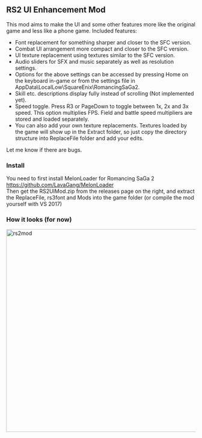 ## RS2 UI Enhancement Mod

This mod aims to make the UI and some other features more like the original game and less like a phone game.
Included features:
* Font replacement for something sharper and closer to the SFC version.
* Combat UI arrangement more compact and closer to the SFC version.
* UI texture replacement using textures similar to the SFC version.
* Audio sliders for SFX and music separately as well as resolution settings.
* Options for the above settings can be accessed by pressing Home on the keyboard in-game or from the settings file in AppData\LocalLow\SquareEnix\RomancingSaGa2.
* Skill etc. descriptions display fully instead of scrolling (Not implemented yet).
* Speed toggle. Press R3 or PageDown to toggle between 1x, 2x and 3x speed. This option multiplies FPS. Field and battle speed multipliers are stored and loaded separately.
* You can also add your own texture replacements. Textures loaded by the game will show up in the Extract folder, so just copy the directory structure into ReplaceFile folder and add your edits.

Let me know if there are bugs.

### Install
You need to first install MelonLoader for Romancing SaGa 2 https://github.com/LavaGang/MelonLoader  
Then get the RS2UIMod.zip from the releases page on the right, and extract the ReplaceFile, rs3font and Mods into the game folder (or compile the mod yourself with VS 2017)

### How it looks (for now)
<img width="960" height="540" alt="rs2mod" src="https://github.com/user-attachments/assets/0fe43147-2033-490f-a6fe-47ee4008a0cf" />
